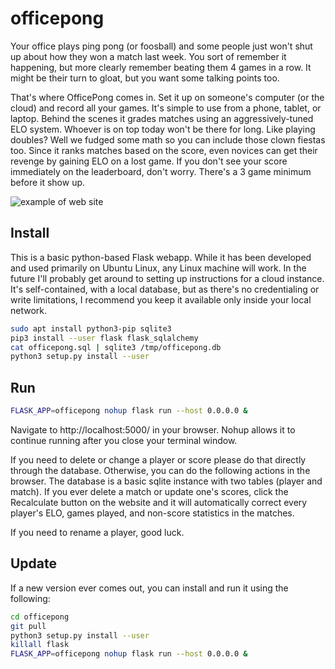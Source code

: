 # officepong

Your office plays ping pong (or foosball) and some people just won't shut up about how they won a match last week. You sort of remember it happening, but more clearly remember beating them 4 games in a row. It might be their turn to gloat, but you want some talking points too.

That's where OfficePong comes in. Set it up on someone's computer (or the cloud) and record all your games. It's simple to use from a phone, tablet, or laptop. Behind the scenes it grades matches using an aggressively-tuned ELO system. Whoever is on top today won't be there for long. Like playing doubles? Well we fudged some math so you can include those clown fiestas too. Since it ranks matches based on the score, even novices can get their revenge by gaining ELO on a lost game. If you don't see your score immediately on the leaderboard, don't worry. There's a 3 game minimum before it show up.

![example of web site](https://raw.githubusercontent.com/notkarol/officepong/master/officepong.png)

## Install

This is a basic python-based Flask webapp. While it has been developed and used primarily on Ubuntu Linux, any Linux machine will work. In the future I'll probably get around to setting up instructions for a cloud instance. It's self-contained, with a local database, but as there's no credentialing or write limitations, I recommend you keep it available only inside your local network.

```bash
sudo apt install python3-pip sqlite3
pip3 install --user flask flask_sqlalchemy
cat officepong.sql | sqlite3 /tmp/officepong.db
python3 setup.py install --user
```

## Run

```bash
FLASK_APP=officepong nohup flask run --host 0.0.0.0 &
```

Navigate to http://localhost:5000/ in your browser. Nohup allows it to continue running after you close your terminal window.

If you need to delete or change a player or score please do that directly through the database. Otherwise, you can do the following actions in the browser. The database is a basic sqlite instance with two tables (player and match). If you ever delete a match or update one's scores, click the Recalculate button on the website and it will automatically correct every player's ELO, games played, and non-score statistics in the matches.

If you need to rename a player, good luck.

## Update

If a new version ever comes out, you can install and run it using the following:

```bash
cd officepong
git pull
python3 setup.py install --user
killall flask
FLASK_APP=officepong nohup flask run --host 0.0.0.0 &
```
